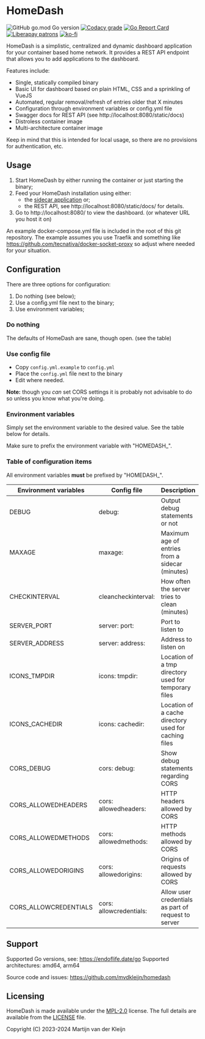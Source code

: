 # HomeDash

![GitHub go.mod Go version](https://img.shields.io/github/go-mod/go-version/mvdkleijn/homedash?style=for-the-badge)
[![Codacy grade](https://img.shields.io/codacy/grade/dd407766bf6249e28daa954348d5e672?style=for-the-badge)](https://app.codacy.com/gh/mvdkleijn/homedash)
[![Go Report Card](https://goreportcard.com/badge/github.com/mvdkleijn/homedash?style=for-the-badge)](https://goreportcard.com/report/github.com/mvdkleijn/homedash) [![Liberapay patrons](https://img.shields.io/liberapay/patrons/mvdkleijn?style=for-the-badge)](https://liberapay.com/mvdkleijn/) [![ko-fi](https://ko-fi.com/img/githubbutton_sm.svg)](https://ko-fi.com/O4O7H6C73)

HomeDash is a simplistic, centralized and dynamic dashboard application for your container based home network.
It provides a REST API endpoint that allows you to add applications to the dashboard.

Features include:

- Single, statically compiled binary
- Basic UI for dashboard based on plain HTML, CSS and a sprinkling of VueJS
- Automated, regular removal/refresh of entries older that X minutes
- Configuration through environment variables or config.yml file
- Swagger docs for REST API (see http://localhost:8080/static/docs)
- Distroless container image
- Multi-architecture container image

Keep in mind that this is intended for local usage, so there are no provisions for authentication, etc.

## Usage

1) Start HomeDash by either running the container or just starting the binary;
2) Feed your HomeDash installation using either:
   - the [sidecar application](https://github.com/mvdkleijn/homedash-sidecar) or;
   - the REST API, see http://localhost:8080/static/docs/ for details.
3) Go to http://localhost:8080/ to view the dashboard. (or whatever URL you host it on)

An example docker-compose.yml file is included in the root of this git repository. The example assumes you use Traefik and something like https://github.com/tecnativa/docker-socket-proxy so adjust where needed for your situation.

## Configuration

There are three options for configuration:

1. Do nothing (see below);
2. Use a config.yml file next to the binary;
3. Use environment variables;

### Do nothing

The defaults of HomeDash are sane, though open. (see the table)

### Use config file

- Copy `config.yml.example` to `config.yml`
- Place the `config.yml` file next to the binary
- Edit where needed.

**Note:** though you *can* set CORS settings it is probably not advisable to do so unless you know what you're doing.

### Environment variables

Simply set the environment variable to the desired value. See the table below for details.

Make sure to prefix the environment variable with "HOMEDASH_".

### Table of configuration items

All environment variables **must** be prefixed by "HOMEDASH_".

| Environment variables | Config file             | Description                                          | Default                                              |
| --------------------- | ----------------------- | ---------------------------------------------------- | ---------------------------------------------------- |
| DEBUG                 | debug:                  | Output debug statements or not                       | false                                                |
| MAXAGE                | maxage:                 | Maximum age of entries from a sidecar (minutes)      | 20                                                   |
| CHECKINTERVAL         | cleancheckinterval:     | How often the server tries to clean (minutes)        | 1                                                    |
| SERVER_PORT           | server: port:           | Port to listen to                                    | "8080"                                               |
| SERVER_ADDRESS        | server: address:        | Address to listen on                                 | "" (any address)                                     |
| ICONS_TMPDIR          | icons: tmpdir:          | Location of a tmp directory used for temporary files | "./data/tmp" or "/homedash/tmp" (when container)     |
| ICONS_CACHEDIR        | icons: cachedir:        | Location of a cache directory used for caching files | "./data/cache" or "/homedash/cache" (when container) |
| CORS_DEBUG            | cors: debug:            | Show debug statements regarding CORS                 | false                                                |
| CORS_ALLOWEDHEADERS   | cors: allowedheaders:   | HTTP headers allowed by CORS                         | "Content-Type"                                       |
| CORS_ALLOWEDMETHODS   | cors: allowedmethods:   | HTTP methods allowed by CORS                         | "GET", "POST", "HEAD"                                |
| CORS_ALLOWEDORIGINS   | cors: allowedorigins:   | Origins of requests allowed by CORS                  | "*"                                                  |
| CORS_ALLOWCREDENTIALS | cors: allowcredentials: | Allow user credentials as part of request to server  | false                                                |

## Support

Supported Go versions, see: https://endoflife.date/go
Supported architectures: amd64, arm64

Source code and issues: https://github.com/mvdkleijn/homedash

## Licensing

HomeDash is made available under the [MPL-2.0](https://choosealicense.com/licenses/mpl-2.0/)
license. The full details are available from the [LICENSE](/LICENSE) file.

Copyright (C) 2023-2024  Martijn van der Kleijn